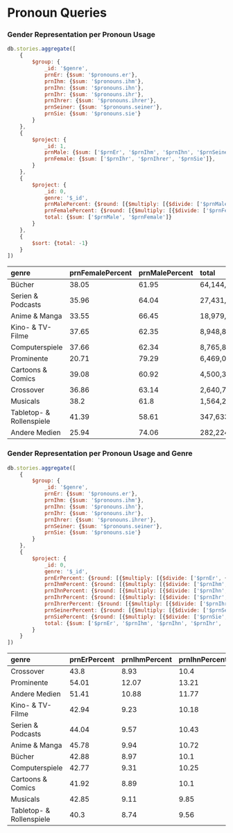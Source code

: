 # Pronoun Queries

### Gender Representation per Pronoun Usage

```javascript
db.stories.aggregate([
	{
		$group: {
			_id: '$genre',
			prnEr: {$sum: '$pronouns.er'},
			prnIhm: {$sum: '$pronouns.ihm'},
			prnIhn: {$sum: '$pronouns.ihn'},
			prnIhr: {$sum: '$pronouns.ihr'},
			prnIhrer: {$sum: '$pronouns.ihrer'},
			prnSeiner: {$sum: '$pronouns.seiner'},
			prnSie: {$sum: '$pronouns.sie'}
		}
	},
	{
		$project: {
			_id: 1,
			prnMale: {$sum: ['$prnEr', '$prnIhm', '$prnIhn', '$prnSeiner']},
			prnFemale: {$sum: ['$prnIhr', '$prnIhrer', '$prnSie']},
		}
	},
	{
		$project: {
			_id: 0,
			genre: '$_id',
			prnMalePercent: {$round: [{$multiply: [{$divide: ['$prnMale', {$sum: ['$prnMale', '$prnFemale']}]}, 100]}, 2]},
			prnFemalePercent: {$round: [{$multiply: [{$divide: ['$prnFemale', {$sum: ['$prnMale', '$prnFemale']}]}, 100]}, 2]},
			total: {$sum: ['$prnMale', '$prnFemale']}
		}
	},
	{
		$sort: {total: -1}
	}
])
```

| genre | prnFemalePercent | prnMalePercent | total |
| :--- | :--- | :--- | :--- |
| Bücher | 38.05 | 61.95 | 64,144,827 |
| Serien & Podcasts | 35.96 | 64.04 | 27,431,159 |
| Anime & Manga | 33.55 | 66.45 | 18,979,393 |
| Kino- & TV-Filme | 37.65 | 62.35 | 8,948,841 |
| Computerspiele | 37.66 | 62.34 | 8,765,844 |
| Prominente | 20.71 | 79.29 | 6,469,078 |
| Cartoons & Comics | 39.08 | 60.92 | 4,500,338 |
| Crossover | 36.86 | 63.14 | 2,640,782 |
| Musicals | 38.2 | 61.8 | 1,564,273 |
| Tabletop- & Rollenspiele | 41.39 | 58.61 | 347,633 |
| Andere Medien | 25.94 | 74.06 | 282,224 |

### Gender Representation per Pronoun Usage and Genre

```javascript
db.stories.aggregate([
	{
		$group: {
			_id: '$genre',
			prnEr: {$sum: '$pronouns.er'},
			prnIhm: {$sum: '$pronouns.ihm'},
			prnIhn: {$sum: '$pronouns.ihn'},
			prnIhr: {$sum: '$pronouns.ihr'},
			prnIhrer: {$sum: '$pronouns.ihrer'},
			prnSeiner: {$sum: '$pronouns.seiner'},
			prnSie: {$sum: '$pronouns.sie'}
		}
	},
	{
		$project: {
			_id: 0,
			genre: '$_id',
			prnErPercent: {$round: [{$multiply: [{$divide: ['$prnEr', {$sum: ['$prnEr', '$prnIhm', '$prnIhn', '$prnIhr', '$prnIhrer', '$prnSeiner', '$prnSie']}]}, 100]}, 2]},
			prnIhmPercent: {$round: [{$multiply: [{$divide: ['$prnIhm', {$sum: ['$prnEr', '$prnIhm', '$prnIhn', '$prnIhr', '$prnIhrer', '$prnSeiner', '$prnSie']}]}, 100]}, 2]},
			prnIhnPercent: {$round: [{$multiply: [{$divide: ['$prnIhn', {$sum: ['$prnEr', '$prnIhm', '$prnIhn', '$prnIhr', '$prnIhrer', '$prnSeiner', '$prnSie']}]}, 100]}, 2]},
			prnIhrPercent: {$round: [{$multiply: [{$divide: ['$prnIhr', {$sum: ['$prnEr', '$prnIhm', '$prnIhn', '$prnIhr', '$prnIhrer', '$prnSeiner', '$prnSie']}]}, 100]}, 2]},
			prnIhrerPercent: {$round: [{$multiply: [{$divide: ['$prnIhrer', {$sum: ['$prnEr', '$prnIhm', '$prnIhn', '$prnIhr', '$prnIhrer', '$prnSeiner', '$prnSie']}]}, 100]}, 2]},
			prnSeinerPercent: {$round: [{$multiply: [{$divide: ['$prnSeiner', {$sum: ['$prnEr', '$prnIhm', '$prnIhn', '$prnIhr', '$prnIhrer', '$prnSeiner', '$prnSie']}]}, 100]}, 2]},
			prnSiePercent: {$round: [{$multiply: [{$divide: ['$prnSie', {$sum: ['$prnEr', '$prnIhm', '$prnIhn', '$prnIhr', '$prnIhrer', '$prnSeiner', '$prnSie']}]}, 100]}, 2]},
			total: {$sum: ['$prnEr', '$prnIhm', '$prnIhn', '$prnIhr', '$prnIhrer', '$prnSeiner', '$prnSie']}
		}
	}
])
```

| genre | prnErPercent | prnIhmPercent | prnIhnPercent | prnIhrPercent | prnIhrerPercent | prnSeinerPercent | prnSiePercent | total |
| :--- | :--- | :--- | :--- | :--- | :--- | :--- | :--- | :--- |
| Crossover | 43.8 | 8.93 | 10.4 | 7.7 | 0 | 0 | 29.15 | 2,640,782 |
| Prominente | 54.01 | 12.07 | 13.21 | 4.44 | 0 | 0 | 16.27 | 6,469,078 |
| Andere Medien | 51.41 | 10.88 | 11.77 | 4.8 | 0.01 | 0.01 | 21.13 | 282,224 |
| Kino- & TV-Filme | 42.94 | 9.23 | 10.18 | 7.55 | 0.01 | 0 | 30.09 | 8,948,841 |
| Serien & Podcasts | 44.04 | 9.57 | 10.43 | 7.02 | 0 | 0 | 28.94 | 27,431,159 |
| Anime & Manga | 45.78 | 9.94 | 10.72 | 6.88 | 0 | 0 | 26.66 | 18,979,393 |
| Bücher | 42.88 | 8.97 | 10.1 | 7.49 | 0.01 | 0 | 30.55 | 64,144,827 |
| Computerspiele | 42.77 | 9.31 | 10.25 | 7.56 | 0.01 | 0 | 30.09 | 8,765,844 |
| Cartoons & Comics | 41.92 | 8.89 | 10.1 | 7.88 | 0.01 | 0 | 31.2 | 4,500,338 |
| Musicals | 42.85 | 9.11 | 9.85 | 7.21 | 0.01 | 0 | 30.98 | 1,564,273 |
| Tabletop- & Rollenspiele | 40.3 | 8.74 | 9.56 | 8.11 | 0.01 | 0 | 33.27 | 347,633 |

